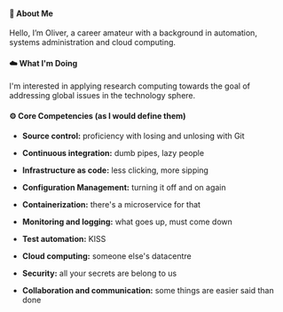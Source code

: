 #### 👋 About Me 

Hello, I’m Oliver, a career amateur with a background in automation, systems administration and cloud computing. 

#### ☁️ What I'm Doing 

I'm interested in applying research computing towards the goal of addressing global issues in the technology sphere.

#### ⚙️ Core Competencies (as I would define them) 

- **Source control:** proficiency with losing and unlosing with Git

- **Continuous integration:** dumb pipes, lazy people

- **Infrastructure as code:** less clicking, more sipping

- **Configuration Management:** turning it off and on again

- **Containerization:** there's a microservice for that

- **Monitoring and logging:** what goes up, must come down

- **Test automation:** KISS

- **Cloud computing:** someone else's datacentre 

- **Security:** all your secrets are belong to us

- **Collaboration and communication:** some things are easier said than done

<!---
oherma01/oherma01 is a ✨ special ✨ repository because its `README.md` (this file) appears on your GitHub profile.
You can click the Preview link to take a look at your changes.
--->


